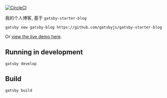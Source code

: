 [![CircleCI](https://circleci.com/gh/JennerChen/zq-blog/tree/master.svg?style=svg)](https://circleci.com/gh/JennerChen/zq-blog/tree/master)

我的个人博客, 基于 `gatsby-starter-blog`

`gatsby new gatsby-blog https://github.com/gatsbyjs/gatsby-starter-blog`

Or [view the live demo here](https://gatsby-starter-blog-demo.netlify.com/).

## Running in development
`gatsby develop`

## Build
`gatsby build`
